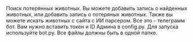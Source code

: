 Поиск потерянных животных. Вы можете добавить запись о найденных животных, или добавить запись о потеряных животных. Также вы можете искать животных с сайта с ИИ парсером. Все это - телеграмм бот. Вам нужно вставить токен и ID Админа в config.py. Для запуска используйте bot.py. Все файлы должны быть в одной папке.

